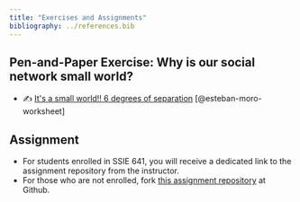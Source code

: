 ```yaml
---
title: "Exercises and Assignments"
bibliography: ../references.bib
---
```


## Pen-and-Paper Exercise: Why is our social network small world?

- ✍️ [It's a small world!! 6 degrees of separation](http://estebanmoro.org/pdf/netsci_for_kids/6_degrees_of_separation.pdf) [@esteban-moro-worksheet]

## Assignment

- For students enrolled in SSIE 641, you will receive a dedicated link to the assignment repository from the instructor.
- For those who are not enrolled, fork [this assignment repository](https://github.com/sk-classroom/advnetsci-small-world) at Github.
